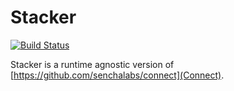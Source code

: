 # Stacker

[![Build Status](https://secure.travis-ci.org/capecodehq/stacker.png?branch=master)](http://travis-ci.org/capecodehq/stacker)

Stacker is a runtime agnostic version of [https://github.com/senchalabs/connect](Connect).
